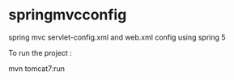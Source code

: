# springmvcconfig
spring mvc  servlet-config.xml and web.xml config using spring 5


To run the project :


mvn tomcat7:run

